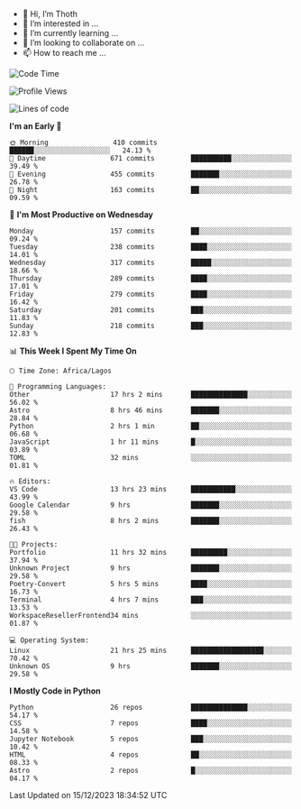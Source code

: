<!---
thoth2357/thoth2357 is a ✨ special ✨ repository because its `README.md` (this file) appears on your GitHub profile.
You can click the Preview link to take a look at your changes.
--->

- 👋 Hi, I’m Thoth
- 👀 I’m interested in ...
- 🌱 I’m currently learning ...
- 💞️ I’m looking to collaborate on ...
- 📫 How to reach me ...




<!--START_SECTION:waka-->
![Code Time](http://img.shields.io/badge/Code%20Time-2%2C570%20hrs%2021%20mins-blue)

![Profile Views](http://img.shields.io/badge/Profile%20Views-0-blue)

![Lines of code](https://img.shields.io/badge/From%20Hello%20World%20I%27ve%20Written-30.2%20million%20lines%20of%20code-blue)

**I'm an Early 🐤** 

```text
🌞 Morning                410 commits         ██████░░░░░░░░░░░░░░░░░░░   24.13 % 
🌆 Daytime                671 commits         ██████████░░░░░░░░░░░░░░░   39.49 % 
🌃 Evening                455 commits         ███████░░░░░░░░░░░░░░░░░░   26.78 % 
🌙 Night                  163 commits         ██░░░░░░░░░░░░░░░░░░░░░░░   09.59 % 
```
📅 **I'm Most Productive on Wednesday** 

```text
Monday                   157 commits         ██░░░░░░░░░░░░░░░░░░░░░░░   09.24 % 
Tuesday                  238 commits         ████░░░░░░░░░░░░░░░░░░░░░   14.01 % 
Wednesday                317 commits         █████░░░░░░░░░░░░░░░░░░░░   18.66 % 
Thursday                 289 commits         ████░░░░░░░░░░░░░░░░░░░░░   17.01 % 
Friday                   279 commits         ████░░░░░░░░░░░░░░░░░░░░░   16.42 % 
Saturday                 201 commits         ███░░░░░░░░░░░░░░░░░░░░░░   11.83 % 
Sunday                   218 commits         ███░░░░░░░░░░░░░░░░░░░░░░   12.83 % 
```


📊 **This Week I Spent My Time On** 

```text
🕑︎ Time Zone: Africa/Lagos

💬 Programming Languages: 
Other                    17 hrs 2 mins       ██████████████░░░░░░░░░░░   56.02 % 
Astro                    8 hrs 46 mins       ███████░░░░░░░░░░░░░░░░░░   28.84 % 
Python                   2 hrs 1 min         ██░░░░░░░░░░░░░░░░░░░░░░░   06.68 % 
JavaScript               1 hr 11 mins        █░░░░░░░░░░░░░░░░░░░░░░░░   03.89 % 
TOML                     32 mins             ░░░░░░░░░░░░░░░░░░░░░░░░░   01.81 % 

🔥 Editors: 
VS Code                  13 hrs 23 mins      ███████████░░░░░░░░░░░░░░   43.99 % 
Google Calendar          9 hrs               ███████░░░░░░░░░░░░░░░░░░   29.58 % 
fish                     8 hrs 2 mins        ███████░░░░░░░░░░░░░░░░░░   26.43 % 

🐱‍💻 Projects: 
Portfolio                11 hrs 32 mins      █████████░░░░░░░░░░░░░░░░   37.94 % 
Unknown Project          9 hrs               ███████░░░░░░░░░░░░░░░░░░   29.58 % 
Poetry-Convert           5 hrs 5 mins        ████░░░░░░░░░░░░░░░░░░░░░   16.73 % 
Terminal                 4 hrs 7 mins        ███░░░░░░░░░░░░░░░░░░░░░░   13.53 % 
WorkspaceResellerFrontend34 mins             ░░░░░░░░░░░░░░░░░░░░░░░░░   01.87 % 

💻 Operating System: 
Linux                    21 hrs 25 mins      ██████████████████░░░░░░░   70.42 % 
Unknown OS               9 hrs               ███████░░░░░░░░░░░░░░░░░░   29.58 % 
```

**I Mostly Code in Python** 

```text
Python                   26 repos            ██████████████░░░░░░░░░░░   54.17 % 
CSS                      7 repos             ████░░░░░░░░░░░░░░░░░░░░░   14.58 % 
Jupyter Notebook         5 repos             ███░░░░░░░░░░░░░░░░░░░░░░   10.42 % 
HTML                     4 repos             ██░░░░░░░░░░░░░░░░░░░░░░░   08.33 % 
Astro                    2 repos             █░░░░░░░░░░░░░░░░░░░░░░░░   04.17 % 
```




 Last Updated on 15/12/2023 18:34:52 UTC
<!--END_SECTION:waka-->
<!--![](http://github-profile-summary-cards.vercel.app/api/cards/profile-details?username=thoth2357&theme=2077)

![](http://github-profile-summary-cards.vercel.app/api/cards/stats?username=thoth2357&theme=2077)![](http://github-profile-summary-cards.vercel.app/api/cards/productive-time?username=thoth2357&theme=2077&utcOffset=8) -->
